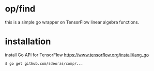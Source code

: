 # op/find
this is a simple go wrapper on TensorFlow linear algebra functions.

# installation
install Go API for TensorFlow
https://www.tensorflow.org/install/lang_go

```bash
$ go get github.com/sdeoras/comp/...
```